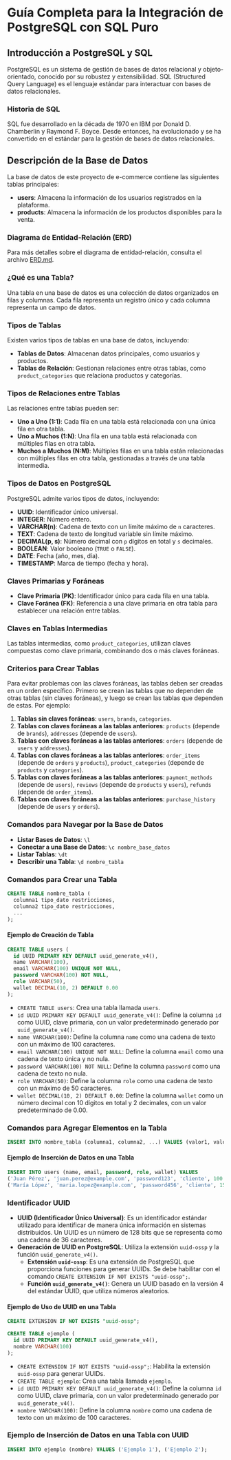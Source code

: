 # Guía Completa para la Integración de PostgreSQL con SQL Puro

## Introducción a PostgreSQL y SQL
PostgreSQL es un sistema de gestión de bases de datos relacional y objeto-orientado, conocido por su robustez y extensibilidad. SQL (Structured Query Language) es el lenguaje estándar para interactuar con bases de datos relacionales.

### Historia de SQL
SQL fue desarrollado en la década de 1970 en IBM por Donald D. Chamberlin y Raymond F. Boyce. Desde entonces, ha evolucionado y se ha convertido en el estándar para la gestión de bases de datos relacionales.

## Descripción de la Base de Datos
La base de datos de este proyecto de e-commerce contiene las siguientes tablas principales:

- **users**: Almacena la información de los usuarios registrados en la plataforma.
- **products**: Almacena la información de los productos disponibles para la venta.

### Diagrama de Entidad-Relación (ERD)
Para más detalles sobre el diagrama de entidad-relación, consulta el archivo [ERD.md](./ERD.md).

### ¿Qué es una Tabla?
Una tabla en una base de datos es una colección de datos organizados en filas y columnas. Cada fila representa un registro único y cada columna representa un campo de datos.

### Tipos de Tablas
Existen varios tipos de tablas en una base de datos, incluyendo:

- **Tablas de Datos**: Almacenan datos principales, como usuarios y productos.
- **Tablas de Relación**: Gestionan relaciones entre otras tablas, como `product_categories` que relaciona productos y categorías.

### Tipos de Relaciones entre Tablas
Las relaciones entre tablas pueden ser:

- **Uno a Uno (1:1)**: Cada fila en una tabla está relacionada con una única fila en otra tabla.
- **Uno a Muchos (1:N)**: Una fila en una tabla está relacionada con múltiples filas en otra tabla.
- **Muchos a Muchos (N:M)**: Múltiples filas en una tabla están relacionadas con múltiples filas en otra tabla, gestionadas a través de una tabla intermedia.

### Tipos de Datos en PostgreSQL
PostgreSQL admite varios tipos de datos, incluyendo:

- **UUID**: Identificador único universal.
- **INTEGER**: Número entero.
- **VARCHAR(n)**: Cadena de texto con un límite máximo de `n` caracteres.
- **TEXT**: Cadena de texto de longitud variable sin límite máximo.
- **DECIMAL(p, s)**: Número decimal con `p` dígitos en total y `s` decimales.
- **BOOLEAN**: Valor booleano (`TRUE` o `FALSE`).
- **DATE**: Fecha (año, mes, día).
- **TIMESTAMP**: Marca de tiempo (fecha y hora).

### Claves Primarias y Foráneas
- **Clave Primaria (PK)**: Identificador único para cada fila en una tabla.
- **Clave Foránea (FK)**: Referencia a una clave primaria en otra tabla para establecer una relación entre tablas.

### Claves en Tablas Intermedias
Las tablas intermedias, como `product_categories`, utilizan claves compuestas como clave primaria, combinando dos o más claves foráneas.

### Criterios para Crear Tablas
Para evitar problemas con las claves foráneas, las tablas deben ser creadas en un orden específico. Primero se crean las tablas que no dependen de otras tablas (sin claves foráneas), y luego se crean las tablas que dependen de estas. Por ejemplo:

1. **Tablas sin claves foráneas**: `users`, `brands`, `categories`.
2. **Tablas con claves foráneas a las tablas anteriores**: `products` (depende de `brands`), `addresses` (depende de `users`).
3. **Tablas con claves foráneas a las tablas anteriores**: `orders` (depende de `users` y `addresses`).
4. **Tablas con claves foráneas a las tablas anteriores**: `order_items` (depende de `orders` y `products`), `product_categories` (depende de `products` y `categories`).
5. **Tablas con claves foráneas a las tablas anteriores**: `payment_methods` (depende de `users`), `reviews` (depende de `products` y `users`), `refunds` (depende de `order_items`).
6. **Tablas con claves foráneas a las tablas anteriores**: `purchase_history` (depende de `users` y `orders`).

### Comandos para Navegar por la Base de Datos
- **Listar Bases de Datos**: `\l`
- **Conectar a una Base de Datos**: `\c nombre_base_datos`
- **Listar Tablas**: `\dt`
- **Describir una Tabla**: `\d nombre_tabla`

### Comandos para Crear una Tabla
```sql
CREATE TABLE nombre_tabla (
  columna1 tipo_dato restricciones,
  columna2 tipo_dato restricciones,
  ...
);
```
#### Ejemplo de Creación de Tabla
```sql
CREATE TABLE users (
  id UUID PRIMARY KEY DEFAULT uuid_generate_v4(),
  name VARCHAR(100),
  email VARCHAR(100) UNIQUE NOT NULL,
  password VARCHAR(100) NOT NULL,
  role VARCHAR(50),
  wallet DECIMAL(10, 2) DEFAULT 0.00
);
```
- `CREATE TABLE users`: Crea una tabla llamada `users`.
- `id UUID PRIMARY KEY DEFAULT uuid_generate_v4()`: Define la columna `id` como UUID, clave primaria, con un valor predeterminado generado por `uuid_generate_v4()`.
- `name VARCHAR(100)`: Define la columna `name` como una cadena de texto con un máximo de 100 caracteres.
- `email VARCHAR(100) UNIQUE NOT NULL`: Define la columna `email` como una cadena de texto única y no nula.
- `password VARCHAR(100) NOT NULL`: Define la columna `password` como una cadena de texto no nula.
- `role VARCHAR(50)`: Define la columna `role` como una cadena de texto con un máximo de 50 caracteres.
- `wallet DECIMAL(10, 2) DEFAULT 0.00`: Define la columna `wallet` como un número decimal con 10 dígitos en total y 2 decimales, con un valor predeterminado de 0.00.

### Comandos para Agregar Elementos en la Tabla
```sql
INSERT INTO nombre_tabla (columna1, columna2, ...) VALUES (valor1, valor2, ...);
```
#### Ejemplo de Inserción de Datos en una Tabla
```sql
INSERT INTO users (name, email, password, role, wallet) VALUES
('Juan Pérez', 'juan.perez@example.com', 'password123', 'cliente', 100.00),
('María López', 'maria.lopez@example.com', 'password456', 'cliente', 150.00);
```

### Identificador UUID
- **UUID (Identificador Único Universal)**: Es un identificador estándar utilizado para identificar de manera única información en sistemas distribuidos. Un UUID es un número de 128 bits que se representa como una cadena de 36 caracteres.
- **Generación de UUID en PostgreSQL**: Utiliza la extensión `uuid-ossp` y la función `uuid_generate_v4()`.
  - **Extensión `uuid-ossp`**: Es una extensión de PostgreSQL que proporciona funciones para generar UUIDs. Se debe habilitar con el comando `CREATE EXTENSION IF NOT EXISTS "uuid-ossp";`.
  - **Función `uuid_generate_v4()`**: Genera un UUID basado en la versión 4 del estándar UUID, que utiliza números aleatorios.

#### Ejemplo de Uso de UUID en una Tabla
```sql
CREATE EXTENSION IF NOT EXISTS "uuid-ossp";

CREATE TABLE ejemplo (
  id UUID PRIMARY KEY DEFAULT uuid_generate_v4(),
  nombre VARCHAR(100)
);
```
- `CREATE EXTENSION IF NOT EXISTS "uuid-ossp";`: Habilita la extensión `uuid-ossp` para generar UUIDs.
- `CREATE TABLE ejemplo`: Crea una tabla llamada `ejemplo`.
- `id UUID PRIMARY KEY DEFAULT uuid_generate_v4()`: Define la columna `id` como UUID, clave primaria, con un valor predeterminado generado por `uuid_generate_v4()`.
- `nombre VARCHAR(100)`: Define la columna `nombre` como una cadena de texto con un máximo de 100 caracteres.

### Ejemplo de Inserción de Datos en una Tabla con UUID
```sql
INSERT INTO ejemplo (nombre) VALUES ('Ejemplo 1'), ('Ejemplo 2');
```



